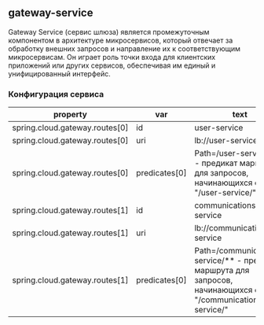 ## gateway-service

Gateway Service (сервис шлюза) является промежуточным компонентом в архитектуре микросервисов, который отвечает за обработку внешних запросов и направление их к соответствующим микросервисам. Он играет роль точки входа для клиентских приложений или других сервисов, обеспечивая им единый и унифицированный интерфейс.

### Конфигурация сервиса


| property                       | var              | text                                        |
|--------------------------------|------------------|---------------------------------------------|
| spring.cloud.gateway.routes[0] | id               | user-service                                |
| spring.cloud.gateway.routes[0] | uri              | lb://user-service                           |
| spring.cloud.gateway.routes[0] | predicates[0]    | Path=/user-service/** - предикат маршрута для запросов, начинающихся с "/user-service/" |
| spring.cloud.gateway.routes[1] | id               | communications-service                      |
| spring.cloud.gateway.routes[1] | uri              | lb://communications-service                 |
| spring.cloud.gateway.routes[1] | predicates[0]    | Path=/communications-service/** - предикат маршрута для запросов, начинающихся с "/communications-service/" |

